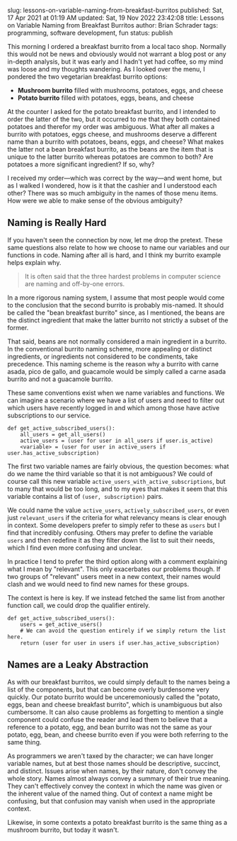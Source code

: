 slug: lessons-on-variable-naming-from-breakfast-burritos
published: Sat, 17 Apr 2021 at 01:19 AM
updated: Sat, 19 Nov 2022 23:42:08 
title: Lessons on Variable Naming from Breakfast Burritos
author: Brian Schrader
tags: programming, software development, fun
status: publish

This morning I ordered a breakfast burrito from a local taco shop. Normally this would not be news and obviously would not warrant a blog post or any in-depth analysis, but it was early and I hadn't yet had coffee, so my mind was loose and my thoughts wandering. As I looked over the menu, I pondered the two vegetarian breakfast burrito options:

- **Mushroom burrito** filled with mushrooms, potatoes, eggs, and cheese
- **Potato burrito** filled with potatoes, eggs, beans, and cheese

At the counter I asked for the potato breakfast burrito, and I intended to order the latter of the two, but it occurred to me that they both contained potatoes and therefor my order was ambiguous. What after all makes a burrito with potatoes, eggs cheese, and mushrooms deserve a different name than a burrito with potatoes, beans, eggs, and cheese? What makes the latter not a bean breakfast burrito, as the beans are the item that is unique to the latter burrito whereas potatoes are common to both? Are potatoes a more significant ingredient? If so, why?

I received my order&mdash;which was correct by the way&mdash;and went home, but as I walked I wondered, how is it that the cashier and I understood each other? There was so much ambiguity in the names of those menu items. How were we able to make sense of the obvious ambiguity?


## Naming is **Really** Hard

If you haven't seen the connection by now, let me drop the pretext. These same questions also relate to how we choose to name our variables and our functions in code. Naming after all is hard, and I think my burrito example helps explain why.

> It is often said that the three hardest problems in computer science are naming and off-by-one errors.

In a more rigorous naming system, I assume that most people would come to the conclusion that the second burrito is probably mis-named. It should be called the "bean breakfast burrito" since, as I mentioned, the beans are the distinct ingredient that make the latter burrito not strictly a subset of the former.

That said, beans are not normally considered a main ingredient in a burrito. In the conventional burrito naming scheme, more appealing or distinct ingredients, or ingredients not considered to be condiments, take precedence. This naming scheme is the reason why a burrito with carne asada, pico de gallo, and guacamole would be simply called a carne asada burrito and not a guacamole burrito.

These same conventions exist when we name variables and functions. We can imagine a scenario where we have a list of users and need to filter out which users have recently logged in and which among those have active subscriptions to our service.


    def get_active_subscribed_users():
        all_users = get_all_users()
        active_users = (user for user in all_users if user.is_active)
        <variable> = (user for user in active_users if user.has_active_subscription)


The first two variable names are fairly obvious, the question becomes: what do we name the third variable so that it is not ambiguous? We could of course call this new variable `active_users_with_active_subscriptions`, but to many that would be too long, and to my eyes that makes it seem that this variable contains a list of `(user, subscription)` pairs.

We could name the value `active_users`, `actively_subscribed_users`, or even just `relevant_users` if the criteria for what relevancy means is clear enough in context. Some developers prefer to simply refer to these as `users` but I find that incredibly confusing. Others may prefer to define the variable `users` and then redefine it as they filter down the list to suit their needs, which I find even more confusing and unclear.

In practice I tend to prefer the third option along with a comment explaining what I mean by "relevant". This only exacerbates our problems though. If two groups of "relevant" users meet in a new context, their names would clash and we would need to find new names for these groups.

The context is here is key. If we instead fetched the same list from another function call, we could drop the qualifier entirely.


    def get_active_subscribed_users():
        users = get_active_users()
        # We can avoid the question entirely if we simply return the list here.
        return (user for user in users if user.has_active_subscription)


## Names are a Leaky Abstraction

As with our breakfast burritos, we could simply default to the names being a list of the components, but that can become overly burdensome very quickly. Our potato burrito would be unceremoniously called the "potato, eggs, bean and cheese breakfast burrito", which is unambiguous but also cumbersome. It can also cause problems as forgetting to mention a single component could confuse the reader and lead them to believe that a reference to a potato, egg, and bean burrito was not the same as your potato, egg, bean, and cheese burrito even if you were both referring to the same thing.

As programmers we aren't taxed by the character; we can have longer variable names, but at best those names should be descriptive, succinct, and distinct. Issues arise when names, by their nature, don't convey the whole story. Names almost always convey a summary of their true meaning. They can't effectively convey the context in which the name was given or the inherent value of the named thing. Out of context a name might be confusing, but that confusion may vanish when used in the appropriate context.

Likewise, in some contexts a potato breakfast burrito is the same thing as a mushroom burrito, but today it wasn't.
